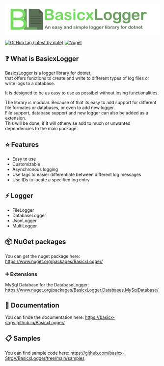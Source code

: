 
![BasicxLogger](https://raw.githubusercontent.com/basicx-StrgV/BasicxLogger/main/graphics/repositoryBanner.png)


[![GitHub tag (latest by date)](https://img.shields.io/github/v/tag/basicx-StrgV/BasicxLogger?label=Version)](https://github.com/basicx-StrgV/BasicxLogger/releases)
[![Nuget](https://img.shields.io/nuget/dt/BasicxLogger?label=NuGet%20Downloads)](https://www.nuget.org/packages/BasicxLogger/)

## ❓ What is BasicxLogger

BasicsLogger is a logger library for dotnet,  
that offers functions to create and write to different types of log files or write logs to a database. 

It is designed to be as easy to use as possibel without losing functionalities.

The library is modular. Because of that its easy to add support for different file formates or databases, or even to add new logger.  
File support, database support and new logger can also be added as a extension.  
This will be done, if it will otherwise add to much or unwanted dependencies to the main package.

## ⭐ Features

- Easy to use
- Customizable
- Asynchronous logging
- Use tags to easier differentiate between different log messages
- Use IDs to locate a specified log entry


## ⚡ Logger

- FileLogger
- DatabaseLogger
- JsonLogger
- MultiLogger

## 📦 NuGet packages

You can get the nuget package here: https://www.nuget.org/packages/BasicxLogger/

### ➕ Extensions

MySql Database for the DatabaseLogger: https://www.nuget.org/packages/BasicxLogger.Databases.MySqlDatabase/

## 📖 Documentation

You can finde the documentation here: https://basicx-strgv.github.io/BasicxLogger/

## 📋 Samples

You can find sample code here: https://github.com/basicx-StrgV/BasicxLogger/tree/main/samples
